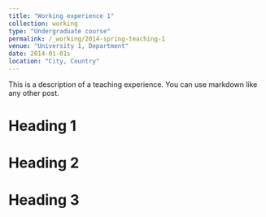 ```yaml
---
title: "Working experience 1"
collection: working
type: "Undergraduate course"
permalink: /_working/2014-spring-teaching-1
venue: "University 1, Department"
date: 2014-01-01s
location: "City, Country"
---
```


This is a description of a teaching experience. You can use markdown like any other post.

Heading 1
======

Heading 2
======

Heading 3
======